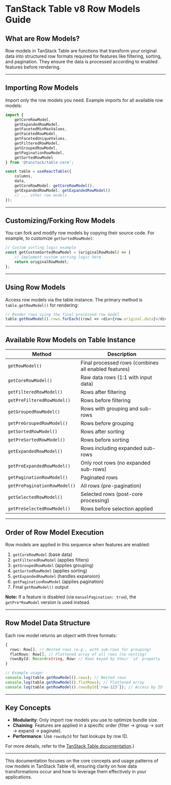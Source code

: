# TanStack Table v8 Row Models Guide

## What are Row Models?

Row models in TanStack Table are functions that transform your original data into structured row formats required for features like filtering, sorting, and pagination. They ensure the data is processed according to enabled features before rendering.

---

## Importing Row Models

Import only the row models you need. Example imports for all available row models:

```typescript
import {
	getCoreRowModel,
	getExpandedRowModel,
	getFacetedMinMaxValues,
	getFacetedRowModel,
	getFacetedUniqueValues,
	getFilteredRowModel,
	getGroupedRowModel,
	getPaginationRowModel,
	getSortedRowModel
} from '@tanstack/table-core';

const table = useReactTable({
	columns,
	data,
	getCoreRowModel: getCoreRowModel(),
	getExpandedRowModel: getExpandedRowModel()
	// ... other row models
});
```

---

## Customizing/Forking Row Models

You can fork and modify row models by copying their source code. For example, to customize `getSortedRowModel`:

```typescript
// Custom sorting logic example
const getCustomSortedRowModel = (originalRowModel) => {
	// Implement custom sorting logic here
	return originalRowModel;
};
```

---

## Using Row Models

Access row models via the table instance. The primary method is `table.getRowModel()` for rendering:

```javascript
// Render rows using the final processed row model
table.getRowModel().rows.forEach((row) => <div>{row.original.data}</div>);
```

---

## Available Row Models on Table Instance

| Method                       | Description                                          |
| ---------------------------- | ---------------------------------------------------- |
| `getRowModel()`              | Final processed rows (combines all enabled features) |
| `getCoreRowModel()`          | Raw data rows (1:1 with input data)                  |
| `getFilteredRowModel()`      | Rows after filtering                                 |
| `getPreFilteredRowModel()`   | Rows before filtering                                |
| `getGroupedRowModel()`       | Rows with grouping and sub-rows                      |
| `getPreGroupedRowModel()`    | Rows before grouping                                 |
| `getSortedRowModel()`        | Rows after sorting                                   |
| `getPreSortedRowModel()`     | Rows before sorting                                  |
| `getExpandedRowModel()`      | Rows including expanded sub-rows                     |
| `getPreExpandedRowModel()`   | Only root rows (no expanded sub-rows)                |
| `getPaginationRowModel()`    | Paginated rows                                       |
| `getPrePaginationRowModel()` | All rows (pre-pagination)                            |
| `getSelectedRowModel()`      | Selected rows (post-core processing)                 |
| `getPreSelectedRowModel()`   | Rows before selection applied                        |

---

## Order of Row Model Execution

Row models are applied in this sequence when features are enabled:

1. `getCoreRowModel` (base data)
2. `getFilteredRowModel` (applies filters)
3. `getGroupedRowModel` (applies grouping)
4. `getSortedRowModel` (applies sorting)
5. `getExpandedRowModel` (handles expansion)
6. `getPaginationRowModel` (applies pagination)
7. Final `getRowModel()` output

**Note:** If a feature is disabled (via `manualPagination: true`), the `getPre*RowModel` version is used instead.

---

## Row Model Data Structure

Each row model returns an object with three formats:

```typescript
{
  rows: Row[], // Nested rows (e.g., with sub-rows for grouping)
  flatRows: Row[], // Flattened array of all rows (no nesting)
  rowsById: Record<string, Row> // Rows keyed by their `id` property
}

// Example usage:
console.log(table.getRowModel().rows); // Nested rows
console.log(table.getRowModel().flatRows); // Flattened array
console.log(table.getRowModel().rowsById['row-123']); // Access by ID
```

---

## Key Concepts

- **Modularity**: Only import row models you use to optimize bundle size.
- **Chaining**: Features are applied in a specific order (filter → group → sort → expand → paginate).
- **Performance**: Use `rowsById` for fast lookups by row ID.

For more details, refer to the [TanStack Table documentation](https://tanstack.com/table/v8/docs/).)

---

This documentation focuses on the core concepts and usage patterns of row models in TanStack Table v8, ensuring clarity on how data transformations occur and how to leverage them effectively in your applications.

